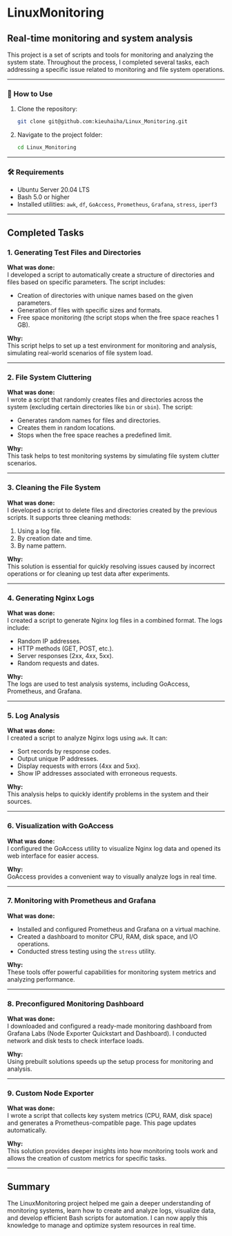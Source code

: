 # LinuxMonitoring

## Real-time monitoring and system analysis

This project is a set of scripts and tools for monitoring and analyzing the system state. Throughout the process, I completed several tasks, each addressing a specific issue related to monitoring and file system operations.

---

### 🚀 How to Use
1. Clone the repository:
   ```bash
   git clone git@github.com:kieuhaiha/Linux_Monitoring.git
   ```
2. Navigate to the project folder:
   ```bash
   cd Linux_Monitoring
   ```
---

### 🛠 Requirements
- Ubuntu Server 20.04 LTS
- Bash 5.0 or higher
- Installed utilities: `awk`, `df`, `GoAccess`, `Prometheus`, `Grafana`, `stress`, `iperf3`

---

## Completed Tasks

### 1. Generating Test Files and Directories
**What was done:**  
I developed a script to automatically create a structure of directories and files based on specific parameters. The script includes:
- Creation of directories with unique names based on the given parameters.
- Generation of files with specific sizes and formats.
- Free space monitoring (the script stops when the free space reaches 1 GB).

**Why:**  
This script helps to set up a test environment for monitoring and analysis, simulating real-world scenarios of file system load.

---

### 2. File System Cluttering
**What was done:**  
I wrote a script that randomly creates files and directories across the system (excluding certain directories like `bin` or `sbin`). The script:
- Generates random names for files and directories.
- Creates them in random locations.
- Stops when the free space reaches a predefined limit.

**Why:**  
This task helps to test monitoring systems by simulating file system clutter scenarios.

---

### 3. Cleaning the File System
**What was done:**  
I developed a script to delete files and directories created by the previous scripts. It supports three cleaning methods:
1. Using a log file.
2. By creation date and time.
3. By name pattern.

**Why:**  
This solution is essential for quickly resolving issues caused by incorrect operations or for cleaning up test data after experiments.

---

### 4. Generating Nginx Logs
**What was done:**  
I created a script to generate Nginx log files in a combined format. The logs include:
- Random IP addresses.
- HTTP methods (GET, POST, etc.).
- Server responses (2xx, 4xx, 5xx).
- Random requests and dates.

**Why:**  
The logs are used to test analysis systems, including GoAccess, Prometheus, and Grafana.

---

### 5. Log Analysis
**What was done:**  
I created a script to analyze Nginx logs using `awk`. It can:
- Sort records by response codes.
- Output unique IP addresses.
- Display requests with errors (4xx and 5xx).
- Show IP addresses associated with erroneous requests.

**Why:**  
This analysis helps to quickly identify problems in the system and their sources.

---

### 6. Visualization with GoAccess
**What was done:**  
I configured the GoAccess utility to visualize Nginx log data and opened its web interface for easier access.

**Why:**  
GoAccess provides a convenient way to visually analyze logs in real time.

---

### 7. Monitoring with Prometheus and Grafana
**What was done:**  
- Installed and configured Prometheus and Grafana on a virtual machine.
- Created a dashboard to monitor CPU, RAM, disk space, and I/O operations.
- Conducted stress testing using the `stress` utility.

**Why:**  
These tools offer powerful capabilities for monitoring system metrics and analyzing performance.

---

### 8. Preconfigured Monitoring Dashboard
**What was done:**  
I downloaded and configured a ready-made monitoring dashboard from Grafana Labs (Node Exporter Quickstart and Dashboard). I conducted network and disk tests to check interface loads.

**Why:**  
Using prebuilt solutions speeds up the setup process for monitoring and analysis.

---

### 9. Custom Node Exporter
**What was done:**  
I wrote a script that collects key system metrics (CPU, RAM, disk space) and generates a Prometheus-compatible page. This page updates automatically.

**Why:**  
This solution provides deeper insights into how monitoring tools work and allows the creation of custom metrics for specific tasks.

---

## Summary
The LinuxMonitoring project helped me gain a deeper understanding of monitoring systems, learn how to create and analyze logs, visualize data, and develop efficient Bash scripts for automation. I can now apply this knowledge to manage and optimize system resources in real time.

